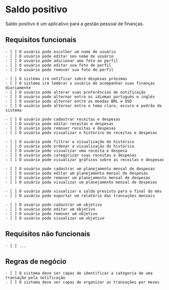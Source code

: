 # Saldo positivo
Saldo positivo é um aplicativo para a gestão pessoal de finanças.
## Requisitos funcionais
    - [ ] O usuário pode escolher um nome de usuário
    - [ ] O usuário pode editar seu nome de usuário
    - [ ] O usuário pode adicionar uma foto ao perfil
    - [ ] O usuário pode editar sua foto de perfil
    - [ ] O usuário pode remover sua foto de perfil

    - [ ] O sistema irá notificar sobre despesas próximas
    - [ ] O sistema irá lembrar o usuário de acompanhar suas finanças diariamente
    - [ ] O usuário pode alterar suas preferências de notificação
    - [ ] O usuário pode alternar entre os idiomas português e inglês
    - [ ] O usuário pode alternar entre as moedas BRL e USD
    - [ ] O usuário pode alternar entre o tema claro, escuro e pedrão do sistema

    - [ ] O usuário pode cadastrar receitas e despesas
    - [ ] O usuário pode editar receitas e despesas
    - [ ] O usuário pode remover receitas e despesas
    - [ ] O usuário pode visualizar o histórico de receitas e despesas
    
    - [ ] O usuário pode filtrar a visualização do histórico
    - [ ] O usuário pode ordenar a visualização do histórico
    - [ ] O usuário pode visualizar uma receita e despesa
    - [ ] O usuário pode categorizar suas receitas e despesas
    - [ ] O usuário pode visualizar gráficos sobre as receitas e despesas
    
    - [ ] O usuário pode cadastrar um planejamento mensal de despesas
    - [ ] O usuário pode editar um planejamento mensal de despesas
    - [ ] O usuário pode remover um planejamento mensal de despesas
    - [ ] O usuário pode visualizar um planejamento mensal de despesas

    - [ ] O usuário pode visualizar o saldo previsto para o final do mês
    - [ ] O usuário pode exportar um relatório das transações mensais

    - [ ] O usuário pode cadastrar um objetivo
    - [ ] O usuário pode editar um objetivo
    - [ ] O usuário pode remover um objetivo
    - [ ] O usuário pode visualizar um objetivo
## Requisitos não funcionais
    - [ ] ...
## Regras de negócio
    - [ ] O sistema deve ser capaz de identificar a categoria de uma transação pela notificação
    - [ ] O sistema deve ser capaz de organizar as transações por meses
